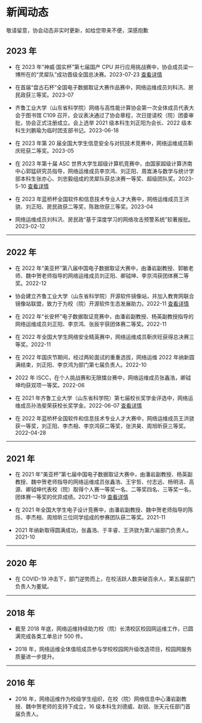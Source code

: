 # 新闻动态

敬请留意，协会动态非实时更新，如给您带来不便，深感抱歉

## 2023 年

- 在 2023 年“神威·国实杯”第七届国产 CPU 并行应用挑战赛中，协会成员梁一博所在的“灵犀队”成功晋级全国总决赛。2023-07-23 [查看详情](http://www.asc-events.net/ASC22/)

- 在首届“盘古石杯”全国电子数据取证大赛作品赛中，网络运维成员刘科汛、房民政获三等奖。2023-07

- 齐鲁工业大学（山东省科学院）网络与高性能计算协会第一次全体成员代表大会于图书馆 C109 召开，会议表决通过了协会章程，次日提请校（院）团委审批，协会正式注册成立。会上选举 2021 级本科生刘正阳为会长、2022 级本科生刘鹏瑜为临时团支部书记。2023-06-18

- 在 2023 年第 20 届全国大学生信息安全与对抗技术竞赛中，网络运维成员靳庆旺获二等奖。2023-05

- 在 2023 年第十届 ASC 世界大学生超级计算机竞赛中，由国家超级计算济南中心郭猛研究员指导，网络运维成员李京鸿、刘正阳、周嵩涛与数学与统计学部本科生张亦心、刘忠毅组成的灵犀队获总决赛一等奖、超级团队奖。2023-5-10 [查看详情](http://www.asc-events.net/ASC22/)

- 在 2023 年蓝桥杯全国软件和信息技术专业人才大赛中，网络运维成员王洪骁、刘正阳、房民政获二等奖，陈致欣获三等奖。2023-04

- 网络运维成员刘科汛、房民政“基于深度学习的网络攻击预警系统”软著报批。2023-02-12

---

## 2022 年

- 在 2022 年“美亚杯”第八届中国电子数据取证大赛中，由潘岩副教授、郭敏老师、魏中贺老师指导的网络运维成员刘正阳、卿钺坤、李京鸿获团体赛二等奖。2022-12

- 协会建立齐鲁工业大学（山东省科学院）开源软件镜像站，并加入教育网联合镜像站联盟，致力于为校（院）开源软件生态发展助力。2022-11 [查看详情](http://mirrors.qlu.edu.cn)

- 在 2022 年“长安杯”电子数据取证竞赛中，由潘岩副教授、杨英副教授指导的网络运维成员刘正阳、李京鸿、张辰宇获团体赛二等奖。2022-11

- 在 2022 年全国大学生网络安全精英赛中，网络运维成员靳庆旺获得总决赛三等奖。2022-11

- 在 2022 年国庆节期间，经过两轮面试的重重选拔，网络运维 2022 年纳新圆满结束，刘正阳、李京鸿为部门第七届负责人。2022-10

- 2022 年 ISCC，在个人挑战赛和无限擂台赛中，网络运维成员张鑫浩，卿钺坤均获双项一等奖。2022-06

- 在 2021 年齐鲁工业大学（山东省科学院）第七届校长奖学金评选中，网络运维成员孙浩斐荣获校长奖学金。2022-06-07 [查看详情](https://news.qlu.edu.cn/2022/0607/c812a208789/page.psp)

- 在 2022 年蓝桥杯全国软件和信息技术专业人才大赛中，网络运维成员王洪骁获一等奖，刘正阳、李杰相、李京鸿获二等奖，张洪昊、周旭昕获三等奖。2022-04-28

---

## 2021 年

- 在 2021 年“美亚杯”第七届中国电子数据取证大赛中，由潘岩副教授、杨英副教授、魏中贺老师指导的网络运维成员张鑫浩、王宇哲、付志远、杨明洁、高源、卿钺坤代表校（院）取得个人赛一等奖一名、二等奖四名、三等奖一名，团体赛一等奖的优异成绩。2021-12-19 [查看详情](https://news.qlu.edu.cn/2021/1218/c814a176906/page.psp)

- 在 2021 年全国大学生电子设计竞赛中，由潘岩副教授、魏中贺老师指导的陈烁、李杰相、周旭昕三位同学组成的参赛团队获二等奖。2021-11

- 2021 年纳新取得圆满成功，张鑫浩、于丰睿、王洪骁为第六届部门负责人。2021-10

---

## 2020 年

- 在 COVID-19 冲击下，部门逆势而上，在校活跃人数突破百余人，第五届部门负责人为董斌。

---

## 2018 年

- 截至 2018 年底，网络运维持续助力校（院）长清校区校园网运维工作，已圆满完成各类工单总计 500 件。

- 2018 年，网络运维全体值班成员参与学校校园网升级改造项目，校园网服务质量进一步提升。

---

## 2016 年

- 2016 年，网络运维作为校级学生组织，在校（院）网络信息中心潘岩副教授、魏中贺老师的支持下成立，16 级本科生刘德威、赵锐、张天元任部门首届负责人。
